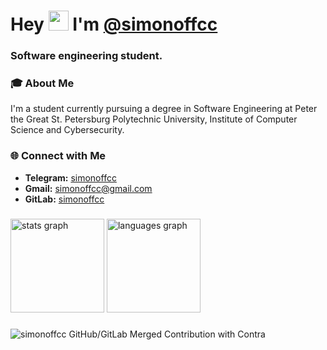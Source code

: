 <h1 align="left">Hey <img src="https://github.com/blackcater/blackcater/raw/main/images/Hi.gif" height="32"/> I'm <a href="https://t.me/simonoffcc" target="_blank">@simonoffcc</a></h1>
<h3 align="left">Software engineering student.</h3>

### 🎓 About Me
I'm a student currently pursuing a degree in Software Engineering at Peter the Great St. Petersburg Polytechnic University, Institute of Computer Science and Cybersecurity.

### 🌐 Connect with Me
- **Telegram:** [simonoffcc](https://t.me/simonoffcc)
- **Gmail:** simonoffcc@gmail.com
- **GitLab:** [simonoffcc](https://gitlab.com/simonoffcc)

###

<div align="left">
  <img src="https://github-readme-stats.vercel.app/api?username=simonoffcc&hide_title=true&hide_rank=true&show_icons=true&include_all_commits=true&count_private=true&disable_animations=false&theme=dark&locale=en&hide_border=true&order=1" height="150" alt="stats graph"  />
  <img src="https://github-readme-stats.vercel.app/api/top-langs?username=simonoffcc&locale=en&hide_title=false&layout=compact&card_width=320&langs_count=5&theme=dark&hide_border=true&order=2" height="150" alt="languages graph"  />
</div>

###

![simonoffcc GitHub/GitLab Merged Contribution with Contra](https://image.thum.io/get/width/1200/fullpage/maxAge/24/wait/2/https://contra-psi.vercel.app/?githubUsername=simonoffcc&gitlabUsername=simonoffcc)
